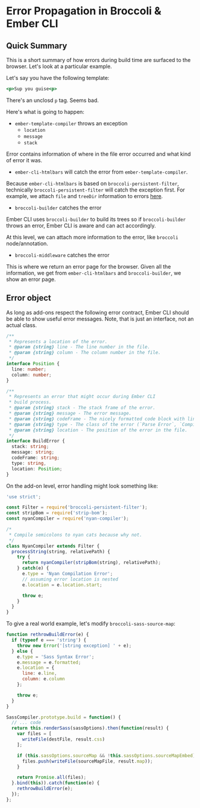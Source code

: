 # Error Propagation in Broccoli & Ember CLI

## Quick Summary

This is a short summary of how errors during build time are surfaced to the browser. Let's look at a particular example.

Let's say you have the following template:

```handlebars
<p>Sup you guise<p>
```

There's an unclosd `p` tag. Seems bad.

Here's what is going to happen:

+ `ember-template-compiler` throws an exception
  + `location`
  + `message`
  + `stack`

Error contains information of where in the file error occurred and what kind of error it was.

+ `ember-cli-htmlbars` will catch the error from `ember-template-compiler`.

Because `ember-cli-htmlbars` is based on `broccoli-persistent-filter`, technically `broccoli-persistent-filter`
will catch the exception first. For example, we attach `file` and `treeDir` information to errors [here](https://github.com/stefanpenner/broccoli-persistent-filter/blob/v1.3.1/index.js#L267-L272).

+ `broccoli-builder` catches the error

Ember CLI uses `broccoli-builder` to build its trees so if `broccoli-builder` throws an error,
Ember CLI is aware and can act accordingly.

At this level, we can attach more information to the error, like `broccoli` node/annotation.

+ `broccoli-middleware` catches the error

This is where we return an error page for the browser. Given all the information, we get from `ember-cli-htmlbars`
and `broccoli-builder`, we show an error page.

## Error object

As long as add-ons respect the following error contract, Ember CLI should be able to show useful error messages.
Note, that is just an interface, not an actual class.

```typescript
/**
 * Represents a location of the error.
 * @param {string} line - The line number in the file.
 * @param {string} column - The column number in the file.
 */
interface Position {
  line: number;
  column: number;
}

/**
 * Represents an error that might occur during Ember CLI
 * build process.
 * @param {string} stack - The stack frame of the error.
 * @param {string} message - The error message.
 * @param {string} codeFrame - The nicely formatted code block with line and column number highlighter (babel style).
 * @param {string} type - The class of the error (`Parse Error`, `Compiler Error`, `Syntax Error`).
 * @param {string} location - The position of the error in the file.
 */
interface BuildError {
  stack: string;
  message: string;
  codeFrame: string;
  type: string,
  location: Position;
}
```

On the add-on level, error handling might look something like:

```javascript
'use strict';

const Filter = require('broccoli-persistent-filter');
const stripBom = require('strip-bom');
const nyanCompiler = require('nyan-compiler');

/*
 * Compile semicolons to nyan cats because why not.
 */
class NyanCompiler extends Filter {
  processString(string, relativePath) {
    try {
      return nyanCompiler(stripBom(string), relativePath);
    } catch(e) {
      e.type = 'Nyan Compilation Error';
      // assuming error location is nested
      e.location = e.location.start;

      throw e;
    }
  }
}
```

To give a real world example, let's modify `broccoli-sass-source-map`:

```javascript
function rethrowBuildError(e) {
  if (typeof e === 'string') {
    throw new Error('[string exception] ' + e);
  } else {
    e.type = 'Sass Syntax Error';
    e.message = e.formatted;
    e.location = {
      line: e.line,
      column: e.column
    };

    throw e;
  }
}

SassCompiler.prototype.build = function() {
  // ... code
  return this.renderSass(sassOptions).then(function(result) {
    var files = [
      writeFile(destFile, result.css)
    ];

    if (this.sassOptions.sourceMap && !this.sassOptions.sourceMapEmbed) {
      files.push(writeFile(sourceMapFile, result.map));
    }

    return Promise.all(files);
  }.bind(this)).catch(function(e) {
    rethrowBuildError(e);
  });
};
```
